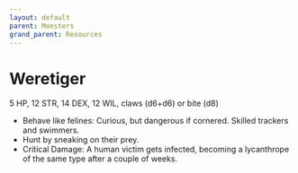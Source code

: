 ```yaml
---
layout: default
parent: Monsters
grand_parent: Resources
---
```


# Weretiger

5 HP, 12 STR, 14 DEX, 12 WIL, claws (d6+d6) or bite (d8)

- Behave like felines: Curious, but dangerous if cornered. Skilled trackers and swimmers.
- Hunt by sneaking on their prey.
- Critical Damage: A human victim gets infected, becoming a lycanthrope of the same type after a couple of weeks.


